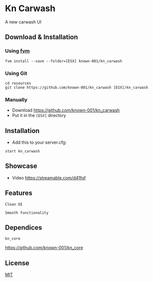 # Kn Carwash
A new carwash UI

## Download & Installation

### Using [fvm](https://github.com/qlaffont/fvm-installer)
```
fvm install --save --folder=[ESX] known-001/kn_carwash
```

### Using Git
```
cd resources
git clone https://github.com/known-001/kn_carwash [ESX]/kn_carwash
```

### Manually
- Download https://github.com/known-001/kn_carwash
- Put it in the `[ESX]` directory


## Installation
- Add this to your server.cfg:

```
start kn_carwash
```

## Showcase
- Video https://streamable.com/d41fqf

## Features

```
Clean UI
```

```
Smooth functionality
```

## Dependices

```
kn_core
```

https://github.com/known-001/kn_core


## License
[MIT](https://choosealicense.com/licenses/mit/)
